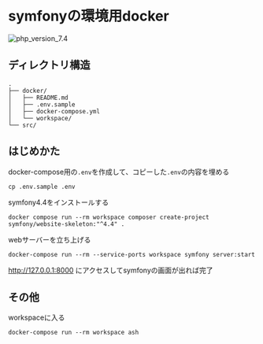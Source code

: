 # symfonyの環境用docker

![php_version_7.4](https://img.shields.io/badge/PHP-7.4-green)

## ディレクトリ構造

```
.
├── docker/
│   ├── README.md
│   ├── .env.sample
│   ├── docker-compose.yml
│   └── workspace/
└── src/

```

## はじめかた

docker-compose用の`.env`を作成して、コピーした`.env`の内容を埋める

```
cp .env.sample .env
```

symfony4.4をインストールする

```
docker compose run --rm workspace composer create-project symfony/website-skeleton:"^4.4" .
```

webサーバーを立ち上げる

```
docker-compose run --rm --service-ports workspace symfony server:start
```

http://127.0.0.1:8000 にアクセスしてsymfonyの画面が出れば完了

## その他

workspaceに入る

```
docker-compose run --rm workspace ash
```
